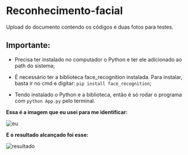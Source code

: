 # Reconhecimento-facial
Upload do documento contendo os códigos e duas fotos para testes. 

## Importante:
- Precisa ter instalado no computador o Python e ter ele adicionado ao path do sistema;

- É necessário ter a biblioteca face_recognition instalada. Para instalar, basta ir no cmd e digitar: `pip install face_recognition`;

- Tendo instalado o Python e a biblioteca, então é só rodar o programa com `python App.py` pelo terminal.

**Essa é a imagem que eu usei para me identificar:**

![eu](https://user-images.githubusercontent.com/68566439/114439019-e390fc80-9b9e-11eb-9ec4-ebe940f4aaf4.png)

**E o resultado alcançado foi esse:**

![resultado](https://user-images.githubusercontent.com/68566439/114439063-f0adeb80-9b9e-11eb-9979-98ab036dc693.png)